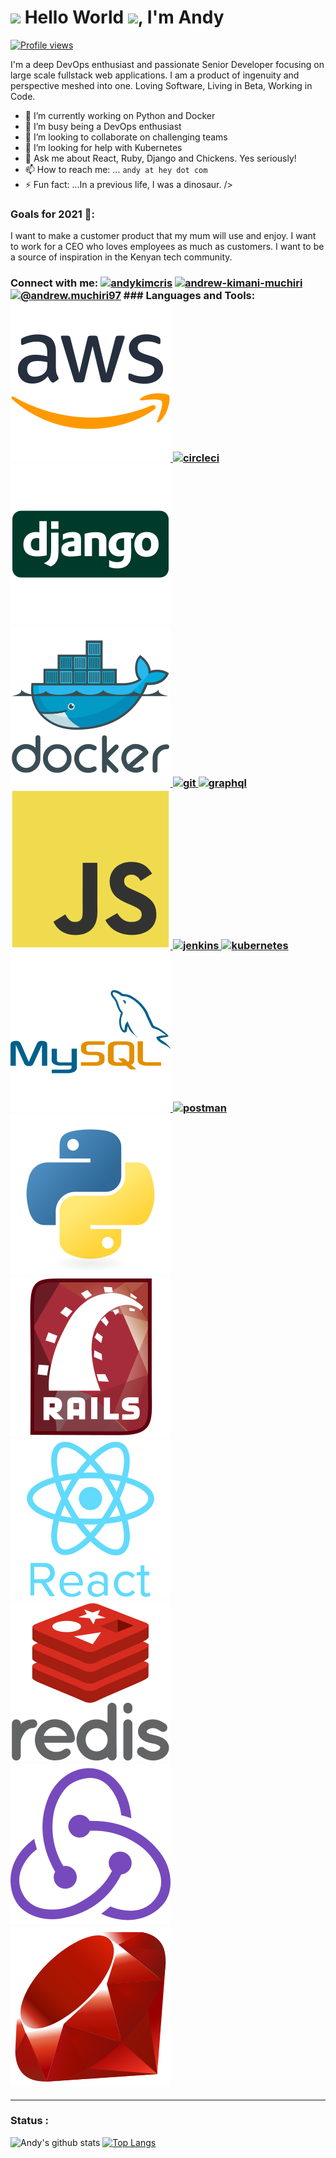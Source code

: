 # <img src="https://raw.githubusercontent.com/iampavangandhi/iampavangandhi/master/gifs/Hi.gif" width="30px"> Hello World <img src="https://raw.githubusercontent.com/iampavangandhi/iampavangandhi/master/gifs/Hi.gif" width="30px">, I'm Andy

[![Profile views](http://hits.dwyl.com/andykimchris/andykimchris.svg)](http://hits.dwyl.com/andykimchris/andykimchris)

I'm a deep DevOps enthusiast and passionate Senior Developer focusing on large scale fullstack web applications. I am a product of ingenuity and perspective meshed into one. Loving Software, Living in Beta, Working in Code.

- 🔭 I’m currently working on Python and Docker
- 🌱 I’m busy being a DevOps enthusiast
- 👯 I’m looking to collaborate on challenging teams
- 🤔 I’m looking for help with Kubernetes
- 💬 Ask me about React, Ruby, Django and Chickens. Yes seriously!
- 📫 How to reach me: ... `andy at hey dot com`
- ⚡ Fun fact: ...In a previous life, I was a dinosaur.
/>

### Goals for 2021 💪:

I want to make a customer product that my mum will use and enjoy. I want to work for a CEO who loves employees as much as customers. I want to be a source of inspiration in the Kenyan tech community. 

### Connect with me: [![andykimcris](https://cdn.jsdelivr.net/npm/simple-icons@3.0.1/icons/twitter.svg)](https://twitter.com/andykimcris) [![andrew-kimani-muchiri](https://cdn.jsdelivr.net/npm/simple-icons@3.0.1/icons/linkedin.svg)](https://linkedin.com/in/andrew-kimani-muchiri) [![@andrew.muchiri97](https://cdn.jsdelivr.net/npm/simple-icons@3.0.1/icons/medium.svg)](https://medium.com/@andrew.muchiri97) ### Languages and Tools: [![aws](https://raw.githubusercontent.com/devicons/devicon/master/icons/amazonwebservices/amazonwebservices-original-wordmark.svg) ](https://aws.amazon.com) [ ![circleci](https://www.vectorlogo.zone/logos/circleci/circleci-icon.svg) ](https://circleci.com) [ ![django](https://raw.githubusercontent.com/devicons/devicon/master/icons/django/django-original.svg) ](https://www.djangoproject.com/) [ ![docker](https://raw.githubusercontent.com/devicons/devicon/master/icons/docker/docker-original-wordmark.svg) ](https://www.docker.com/) [ ![git](https://www.vectorlogo.zone/logos/git-scm/git-scm-icon.svg) ](https://git-scm.com/) [ ![graphql](https://www.vectorlogo.zone/logos/graphql/graphql-icon.svg) ](https://graphql.org) [ ![javascript](https://raw.githubusercontent.com/devicons/devicon/master/icons/javascript/javascript-original.svg) ](https://developer.mozilla.org/en-US/docs/Web/JavaScript) [ ![jenkins](https://www.vectorlogo.zone/logos/jenkins/jenkins-icon.svg) ](https://www.jenkins.io) [ ![kubernetes](https://www.vectorlogo.zone/logos/kubernetes/kubernetes-icon.svg) ](https://kubernetes.io) [ ![mysql](https://raw.githubusercontent.com/devicons/devicon/master/icons/mysql/mysql-original-wordmark.svg) ](https://www.mysql.com/) [ ![postman](https://www.vectorlogo.zone/logos/getpostman/getpostman-icon.svg) ](https://postman.com) [ ![python](https://raw.githubusercontent.com/devicons/devicon/master/icons/python/python-original.svg) ](https://www.python.org) [ ![rails](https://raw.githubusercontent.com/devicons/devicon/master/icons/rails/rails-original-wordmark.svg) ](https://rubyonrails.org) [ ![react](https://raw.githubusercontent.com/devicons/devicon/master/icons/react/react-original-wordmark.svg) ](https://reactjs.org/) [ ![redis](https://raw.githubusercontent.com/devicons/devicon/master/icons/redis/redis-original-wordmark.svg) ](https://redis.io) [ ![redux](https://raw.githubusercontent.com/devicons/devicon/master/icons/redux/redux-original.svg) ](https://redux.js.org) [![ruby](https://raw.githubusercontent.com/devicons/devicon/master/icons/ruby/ruby-original.svg)](https://www.ruby-lang.org/en/)




---
### Status : 
![Andy's github stats](https://github-readme-stats.vercel.app/api?username=andykimchris&show_icons=true&theme=light)
[![Top Langs](https://github-readme-stats.vercel.app/api/top-langs/?username=andykimchris&hide=html&theme=light)](https://github.com/andykimchris/github-readme-stats)

